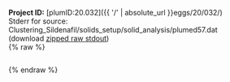**Project ID:** [plumID:20.032]({{ '/' | absolute_url }}eggs/20/032/)  
Stderr for source:  Clustering_Sildenafil/solids_setup/solid_analysis/plumed57.dat   
(download [zipped raw stdout](plumed57.dat.plumed.stdout.txt.zip))  
{% raw %}
<pre>
</pre>
{% endraw %}
